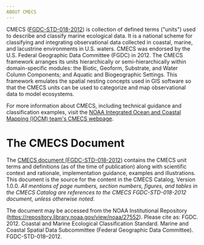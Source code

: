 ```yaml
---
ABOUT CMECS
---
```

CMECS ([FGDC-STD-018-2012](https://repository.library.noaa.gov/view/noaa/27552)) is collection of defined terms ("units") used to describe and classify marine ecological data. It is a national scheme for classifying and integrating observational data collected in coastal, marine, and lacustrine environments in U.S. waters. CMECS was endorsed by the U.S. Federal Geographic Data Committee (FGDC) in 2012. The CMECS framework arranges its units hierarchically or semi-hierarchically within domain-specific modules: the Biotic, Geoform, Substrate, and Water Column Components; and Aquatic and Biogeographic Settings. This framework emulates the spatial nesting concepts used in GIS software so that the CMECS units can be used to categorize and map observational data to model ecosystems.

For more information about CMECS, including technical guidance and classification examples, visit the [NOAA Integrated Ocean and Coastal Mapping (IOCM) team's CMECS webpage](https://iocm.noaa.gov/standards/cmecs-home.html). 

# The CMECS Document 
The [CMECS document (FGDC-STD-018-2012)](https://repository.library.noaa.gov/view/noaa/27552) contains the CMECS unit terms and definitions (as of the time of publication) along with scientific context and rationale, implementation guidance, examples and illustrations. This document is the source for the content in the CMECS Catalog, Version 1.0.0. *All mentions of page numbers, section numbers, figures, and tables in the CMECS Catalog are references to the CMECS FGDC-STD-018-2012 document, unless otherwise noted.*   

The document may be accessed from the NOAA Institutional Repository (https://repository.library.noaa.gov/view/noaa/27552). 
Please cite as: FGDC. 2012. Coastal and Marine Ecological Classification Standard. Marine and Coastal Spatial Data Subcommittee (Federal Geographic Data Committee). FGDC-STD-018–2012.

